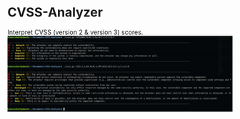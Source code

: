 # CVSS-Analyzer
Interpret CVSS (version 2 & version 3) scores.
![Screenshort](cvss-analyzer-screenshot.png)
